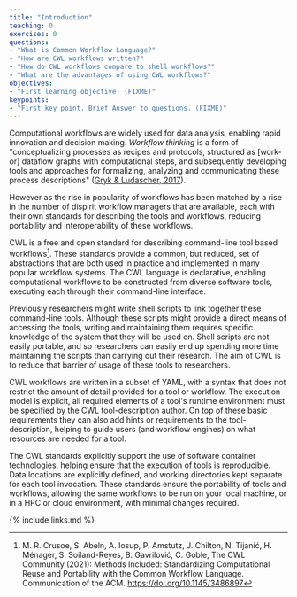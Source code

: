 ```yaml
---
title: "Introduction"
teaching: 0
exercises: 0
questions:
- "What is Common Workflow Language?"
- "How are CWL workflows written?"
- "How do CWL workflows compare to shell workflows?"
- "What are the advantages of using CWL workflows?"
objectives:
- "First learning objective. (FIXME)"
keypoints:
- "First key point. Brief Answer to questions. (FIXME)"
---
```


Computational workflows are widely used for data analysis, enabling rapid innovation and decision making. _Workflow thinking_ is a form of "conceptualizing processes as recipes and protocols, structured as [work- or] dataflow graphs with computational steps, and subsequently developing tools and approaches for formalizing, analyzing and communicating these process descriptions" ([Gryk & Ludascher, 2017](https://doi.org/10.1353/lib.2017.0018)).

However as the rise in popularity of workflows has been matched by a rise in the number of dispirit workflow managers that are available, each with their own standards for describing the tools and workflows, reducing portability and interoperability of these workflows.

CWL is a free and open standard for describing command-line tool based workflows[^1]. These standards provide a common, but reduced, set of abstractions that are both used in practice and implemented in many popular workflow systems. The CWL language is declarative, enabling computational workflows to be constructed from diverse software tools, executing each through their command-line interface.

Previously researchers might write shell scripts to link together these command-line tools. Although these scripts might provide a direct means of accessing the tools, writing and maintaining them requires specific knowledge of the system that they will be used on. Shell scripts are not easily portable, and so researchers can easily end up spending more time maintaining the scripts than carrying out their research. The aim of CWL is to reduce that barrier of usage of these tools to researchers.

CWL workflows are written in a subset of YAML, with a syntax that does not restrict the amount of detail provided for a tool or workflow. The execution model is explicit, all required elements of a tool's runtime environment must be specified by the CWL tool-description author. On top of these basic requirements they can also add hints or requirements to the tool-description, helping to guide users (and workflow engines) on what resources are needed for a tool.

The CWL standards explicitly support the use of software container technologies, helping ensure that the execution of tools is reproducible. Data locations are explicitly defined, and working directories kept separate for each tool invocation. These standards ensure the portability of tools and workflows, allowing the same workflows to be run on your local machine, or in a HPC or cloud environment, with minimal changes required.

{% include links.md %}

[^1]: M. R. Crusoe, S. Abeln, A. Iosup, P. Amstutz, J. Chilton, N. Tijanić, H. Ménager, S. Soiland-Reyes, B. Gavrilović, C. Goble, The CWL Community (2021): Methods Included: Standardizing Computational Reuse and Portability with the Common Workflow Language. Communication of the ACM. https://doi.org/10.1145/3486897
